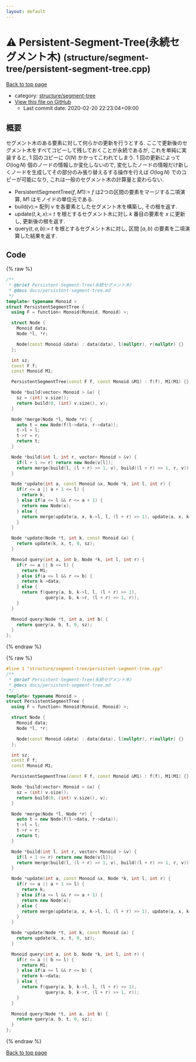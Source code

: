 ```yaml
---
layout: default
---
```


<!-- mathjax config similar to math.stackexchange -->
<script type="text/javascript" async
  src="https://cdnjs.cloudflare.com/ajax/libs/mathjax/2.7.5/MathJax.js?config=TeX-MML-AM_CHTML">
</script>
<script type="text/x-mathjax-config">
  MathJax.Hub.Config({
    TeX: { equationNumbers: { autoNumber: "AMS" }},
    tex2jax: {
      inlineMath: [ ['$','$'] ],
      processEscapes: true
    },
    "HTML-CSS": { matchFontHeight: false },
    displayAlign: "left",
    displayIndent: "2em"
  });
</script>

<script type="text/javascript" src="https://cdnjs.cloudflare.com/ajax/libs/jquery/3.4.1/jquery.min.js"></script>
<script src="https://cdn.jsdelivr.net/npm/jquery-balloon-js@1.1.2/jquery.balloon.min.js" integrity="sha256-ZEYs9VrgAeNuPvs15E39OsyOJaIkXEEt10fzxJ20+2I=" crossorigin="anonymous"></script>
<script type="text/javascript" src="../../../assets/js/copy-button.js"></script>
<link rel="stylesheet" href="../../../assets/css/copy-button.css" />


# :warning: Persistent-Segment-Tree(永続セグメント木) <small>(structure/segment-tree/persistent-segment-tree.cpp)</small>

<a href="../../../index.html">Back to top page</a>

* category: <a href="../../../index.html#bd066fce418dc5d58690e9bbe0a7a21f">structure/segment-tree</a>
* <a href="{{ site.github.repository_url }}/blob/master/structure/segment-tree/persistent-segment-tree.cpp">View this file on GitHub</a>
    - Last commit date: 2020-02-20 22:23:04+09:00


## 概要

セグメント木のある要素に対して何らかの更新を行うとする. ここで更新後のセグメント木をすべてコピーして残しておくことが永続であるが, これを単純に実装すると, $1$ 回のコピーに $O(N)$ かかってこわれてしまう. $1$ 回の更新によって $O(\log N)$ 個のノードの情報しか変化しないので, 変化したノードの情報だけ新しくノードを生成してその部分のみ張り替えるする操作を行えば $O(\log N)$ でのコピーが可能になり, これは一般のセグメント木の計算量と変わらない.

* $\mathrm{PersistentSegmentTree}(f, M1)$:= $f$ は2つの区間の要素をマージする二項演算, $M1$ はモノイドの単位元である.
* $\mathrm{build}(v)$:= 配列 $v$ を各要素としたセグメント木を構築し, その根を返す.
* $\mathrm{update}(t, k, x)$:= $t$ を根とするセグメント木に対し $k$ 番目の要素を $x$ に更新し, 更新後の根を返す.
* $\mathrm{query}(t, a, b)$:= $t$ を根とするセグメント木に対し, 区間 $[a, b)$ の要素を二項演算した結果を返す.


## Code

<a id="unbundled"></a>
{% raw %}
```cpp
/**
 * @brief Persistent-Segment-Tree(永続セグメント木)
 * @docs docs/persistent-segment-tree.md
 */
template< typename Monoid >
struct PersistentSegmentTree {
  using F = function< Monoid(Monoid, Monoid) >;

  struct Node {
    Monoid data;
    Node *l, *r;

    Node(const Monoid &data) : data(data), l(nullptr), r(nullptr) {}
  };

  int sz;
  const F f;
  const Monoid M1;

  PersistentSegmentTree(const F f, const Monoid &M1) : f(f), M1(M1) {}

  Node *build(vector< Monoid > &v) {
    sz = (int) v.size();
    return build(0, (int) v.size(), v);
  }

  Node *merge(Node *l, Node *r) {
    auto t = new Node(f(l->data, r->data));
    t->l = l;
    t->r = r;
    return t;
  }

  Node *build(int l, int r, vector< Monoid > &v) {
    if(l + 1 >= r) return new Node(v[l]);
    return merge(build(l, (l + r) >> 1, v), build((l + r) >> 1, r, v));
  }

  Node *update(int a, const Monoid &x, Node *k, int l, int r) {
    if(r <= a || a + 1 <= l) {
      return k;
    } else if(a <= l && r <= a + 1) {
      return new Node(x);
    } else {
      return merge(update(a, x, k->l, l, (l + r) >> 1), update(a, x, k->r, (l + r) >> 1, r));
    }
  }

  Node *update(Node *t, int k, const Monoid &x) {
    return update(k, x, t, 0, sz);
  }

  Monoid query(int a, int b, Node *k, int l, int r) {
    if(r <= a || b <= l) {
      return M1;
    } else if(a <= l && r <= b) {
      return k->data;
    } else {
      return f(query(a, b, k->l, l, (l + r) >> 1),
               query(a, b, k->r, (l + r) >> 1, r));
    }
  }

  Monoid query(Node *t, int a, int b) {
    return query(a, b, t, 0, sz);
  }
};

```
{% endraw %}

<a id="bundled"></a>
{% raw %}
```cpp
#line 1 "structure/segment-tree/persistent-segment-tree.cpp"
/**
 * @brief Persistent-Segment-Tree(永続セグメント木)
 * @docs docs/persistent-segment-tree.md
 */
template< typename Monoid >
struct PersistentSegmentTree {
  using F = function< Monoid(Monoid, Monoid) >;

  struct Node {
    Monoid data;
    Node *l, *r;

    Node(const Monoid &data) : data(data), l(nullptr), r(nullptr) {}
  };

  int sz;
  const F f;
  const Monoid M1;

  PersistentSegmentTree(const F f, const Monoid &M1) : f(f), M1(M1) {}

  Node *build(vector< Monoid > &v) {
    sz = (int) v.size();
    return build(0, (int) v.size(), v);
  }

  Node *merge(Node *l, Node *r) {
    auto t = new Node(f(l->data, r->data));
    t->l = l;
    t->r = r;
    return t;
  }

  Node *build(int l, int r, vector< Monoid > &v) {
    if(l + 1 >= r) return new Node(v[l]);
    return merge(build(l, (l + r) >> 1, v), build((l + r) >> 1, r, v));
  }

  Node *update(int a, const Monoid &x, Node *k, int l, int r) {
    if(r <= a || a + 1 <= l) {
      return k;
    } else if(a <= l && r <= a + 1) {
      return new Node(x);
    } else {
      return merge(update(a, x, k->l, l, (l + r) >> 1), update(a, x, k->r, (l + r) >> 1, r));
    }
  }

  Node *update(Node *t, int k, const Monoid &x) {
    return update(k, x, t, 0, sz);
  }

  Monoid query(int a, int b, Node *k, int l, int r) {
    if(r <= a || b <= l) {
      return M1;
    } else if(a <= l && r <= b) {
      return k->data;
    } else {
      return f(query(a, b, k->l, l, (l + r) >> 1),
               query(a, b, k->r, (l + r) >> 1, r));
    }
  }

  Monoid query(Node *t, int a, int b) {
    return query(a, b, t, 0, sz);
  }
};

```
{% endraw %}

<a href="../../../index.html">Back to top page</a>

